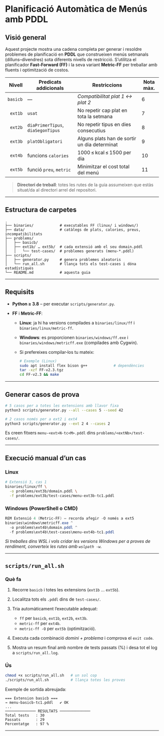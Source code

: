 # Planificació Automàtica de Menús amb PDDL

## Visió general

Aquest projecte mostra una cadena completa per generar i resoldre problemes de planificació en **PDDL** que construeixen menús setmanals (dilluns–divendres) sota diferents nivells de restricció.  S’utilitza el planificador **Fast‑Forward (FF)** i la seva variant **Metric‑FF** per treballar amb fluents i optimització de costos.

|   Nivell | Predicats addicionals             | Restriccions                                 | Nota màx. |
| -------: | --------------------------------- | -------------------------------------------- | --------- |
| `basicb` | —                                 | *Compatibilitat plat 1 ↔ plat 2*             | 6         |
|  `ext1b` | `usat`                            | No repetir cap plat en tota la setmana       | 7         |
|  `ext2b` | `diaPrimerTipus`, `diaSegonTipus` | No repetir tipus en dies consecutius         | 8         |
|  `ext3b` | `platObligatori`                  | Alguns plats han de sortir un dia determinat | 9         |
|  `ext4b` | funcions `calories`               | 1000 ≤ kcal ≤ 1500 per dia                   | 10        |
|  `ext5b` | funció `preu`, `metric`           | Minimitzar el cost total del menú            | 11        |

> **Directori de treball**: totes les rutes de la guia assumeixen que estàs situat/da al directori arrel del repositori.

---

## Estructura de carpetes

```
.
├── binaries/            # executables FF (linux/ i windows/)
├── data/                # catàlegs de plats, calories, preus, incompatibilitats
├── problems/
│   ├── basicb/
│   ├── ext1b/ … ext5b/  # cada extensió amb el seu domain.pddl
│   │   └── test-cases/  # problemes generats (menu-*.pddl)
├── scripts/
│   ├── generator.py     # genera problemes aleatoris
│   └── run_all.sh       # llança tots els test‑cases i dóna estadístiques
└── README.md            # aquesta guia
```

---

## Requisits

* **Python ≥ 3.8** – per executar `scripts/generator.py`.
* **FF** i **Metric‑FF**:

  * **Linux**: ja hi ha versions compilades a `binaries/linux/ff` i `binaries/linux/metric-ff`.
  * **Windows**: es proporcionen `binaries/windows/ff.exe` i `binaries/windows/metricff.exe` (compilades amb Cygwin).
  * Si prefereixes compilar‑los tu mateix:

    ```bash
    # Exemple (Linux)
    sudo apt install flex bison g++            # dependències
    tar -xzf FF-v2.3.tgz
    cd FF-v2.3 && make
    ```

---

## Generar casos de prova

```bash
# 5 casos per a totes les extensions amb llavor fixa
python3 scripts/generator.py --all --cases 5 --seed 42

# 2 casos només per a ext2 i ext4
python3 scripts/generator.py --ext 2 4 --cases 2
```

Es creen fitxers `menu-<ext>N‑tc<M>.pddl` dins `problems/<extNb>/test-cases/`.

---

## Execució manual d’un cas

### Linux

```bash
# Extensió 3, cas 1
binaries/linux/ff \
  -o problems/ext3b/domain.pddl \
  -f problems/ext3b/test-cases/menu-ext3b-tc1.pddl
```

### Windows (PowerShell o CMD)

```powershell
REM Extensió 4 (Metric‑FF) – recorda afegir -O només a ext5
binaries\windows\metricff.exe ^
  -o problems\ext4b\domain.pddl ^
  -f problems\ext4b\test-cases\menu-ext4b-tc1.pddl
```

*Si treballes dins WSL i vols cridar les versions Windows per a proves de rendiment, converteix les rutes amb `wslpath -w`.*

---

## `scripts/run_all.sh`

### Què fa

1. Recorre `basicb` i totes les extensions (`ext1b` … `ext5b`).
2. Localitza tots els `.pddl` dins de `test-cases/`.
3. Tria automàticament l’executable adequat:

   * `ff` per `basicb`, `ext1b`, `ext2b`, `ext3b`.
   * `metric-ff` per `ext4b`.
   * `metric-ff -O` per `ext5b` (optimització).
4. Executa cada combinació *domini + problema* i comprova el `exit code`.
5. Mostra un resum final amb nombre de tests passats (%) i desa tot el log a `scripts/run_all.log`.

### Ús

```bash
chmod +x scripts/run_all.sh   # un sol cop
./scripts/run_all.sh          # llança totes les proves
```

Exemple de sortida abreujada:

```
=== Extension basicb ===
→ menu-basicb-tc1.pddl   ✔ OK
...
────────────── RESULTATS ──────────────
Total tests   : 30
Passats       : 29
Percentatge   : 97 %
```

---
